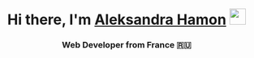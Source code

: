 <h1 align="center">Hi there, I'm <a href=# target="_blank">Aleksandra Hamon</a> 
<img src="https://github.com/blackcater/blackcater/raw/main/images/Hi.gif" height="32"/></h1>
<h3 align="center">Web Developer from France 🇷🇺</h3>
<!--
**Alekshamon/Alekshamon** is a ✨ _special_ ✨ repository because its `README.md` (this file) appears on your GitHub profile.

Here are some ideas to get you started:

- ⚡ Fun fact: OPEN TO WORK
- 🔭 I’m currently working on some personnal projects
- 🌱 I’m currently learning PHP, Symfony, UX/UI, REACT, JS
- 👯 I’m looking to collaborate on THE LAB project
- 💬 Linkedin : aleksandra-hamon
- 📫 How to reach me: aleksandrahamon@gmail.com
- I speak English, French and Russian


<img height="32" width="32" src="https://cdn.jsdelivr.net/npm/simple-icons@v11/icons/[ICON SLUG].svg" />
